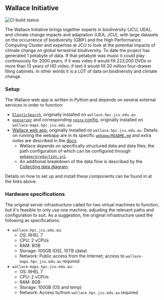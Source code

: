 ## Wallace Initiative

![CI build status](https://travis-ci.org/jcu-eresearch/wallace-3.svg?branch=master) 

The Wallace Initiative brings together experts in biodiversity (JCU, UEA), and climate change impacts and adaptation (UEA, JCU), with large datasets on the occurrence of biodiversity (GBIF) and the High Performance Computing Cluster and expertise at JCU to look at the potential impacts of climate change on global terrestrial biodiversity.  To date the project has generated 1 petabyte of data. If that petabyte was music it could play continuously for 2000 years, if it was video it would fill 223,000 DVDs or more than 13 years of HD video, if text it would fill 20 million four-drawer filing cabinets.  In other words it is a LOT of data on biodiversity and climate change.

### Setup

The Wallace web app is written in Python and depends on several external services in order to function:

* [`ElasticSearch`](https://github.com/jcu-eresearch/wallace-3/blob/master/docs/elasticsearch-install-log.md), originally installed on `wallace.hpc.jcu.edu.au`
* [`geoserver`](https://github.com/jcu-eresearch/wallace-3/blob/master/docs/geoserver-install-log.md) and corresponding [`nginx` config](https://github.com/jcu-eresearch/wallace-3/blob/master/docs/geoserver-nginx.conf), originally installed on `wallace-maps.hpc.jcu.edu.au`
* [Wallace web app](https://github.com/jcu-eresearch/wallace-3/blob/master/webapp/), originally installed on `wallace.hpc.jcu.edu.au`. Details on running the webapp are in its specific [`webapp/README.md`](https://github.com/jcu-eresearch/wallace-3/blob/master/webapp/README.md) and extra notes are described in the [docs](https://github.com/jcu-eresearch/wallace-3/blob/master/docs/wallace-install-log.md).
  * Wallace depends on specifically structured data and data files; the path configuration of which can be configured through [`webapp/production.ini`](https://github.com/jcu-eresearch/wallace-3/blob/master/webapp/production.ini).
  * An additional breakdown of the data flow is described by the [Collecting data diagram](https://github.com/jcu-eresearch/wallace-3/blob/master/docs/data-paths.md).

Details on how to set up and install these components can be found in at the links above. 

### Hardware specifications

The original server infrastructure called for two virtual machines to function, but it's feasible to only use one machine, adjusting the relevant paths and configuration to suit.  As a suggestion, the original infrastructure used the following as specifications:

* `wallace.hpc.jcu.edu.au`:
  * OS: RHEL 7
  * CPU: 2 vCPUs
  * RAM: 8GB
  * Storage: 100GB (OS), 10TB (data)
  * Network: Public access from the Internet; access to `wallace-maps.hpc.jcu.edu.au` required
* `wallace-maps.hpc.jcu.edu.au`: 
  * OS: RHEL 7
  * CPU: 2 vCPUs
  * RAM: 8GB
  * Storage: 100GB (OS and temp)
  * Network: Access to/from `wallace.hpc.jcu.edu.au` required
